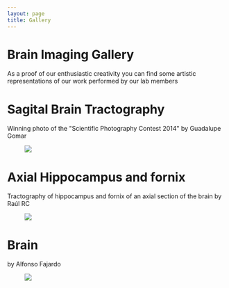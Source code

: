 ```yaml
---
layout: page
title: Gallery
---
```


<html>
<head>
<meta charset="utf-8" />
<title>MRI art</title>

<h1> Brain Imaging Gallery </h1>
As a proof of our enthusiastic creativity you can find some artistic representations of our work performed by our lab members  


<h1> Sagital Brain Tractography </h1>
Winning photo of the "Scientific Photography Contest 2014" by Guadalupe Gomar  
<figure>
<img src="{{ site.baseurl }}images/img_lupita.png">
</figure>

<h1> Axial Hippocampus and fornix </h1>
Tractography of hippocampus and fornix of an axial section of the brain by Raúl RC  
<figure>
<img src="{{ site.baseurl }}images/img_raul.jpg">
</figure>


<h1> Brain </h1>
by Alfonso Fajardo
<figure>
<img src="{{ site.baseurl }}images/img_alfonso.png">
</figure>
